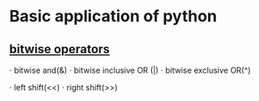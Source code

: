 <link rel="stylesheet" type="text/css" href="CSS-code/Markdown Edit.css" />

# Basic application of python
## [bitwise operators](https://github.com/kx-36/Git123/blob/main/bit%20operation)
$\cdot$ bitwise and(&) $\cdot$ bitwise inclusive OR (\|) $\cdot$ bitwise exclusive OR(^) <p>
$\cdot$ left shift(<<) $\cdot$ right shift(>>)
